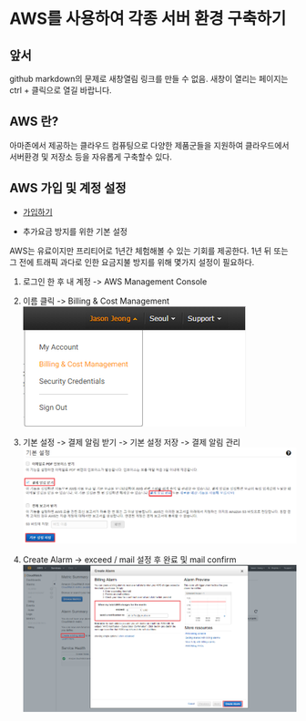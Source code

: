 # AWS를 사용하여 각종 서버 환경 구축하기

## 앞서
github markdown의 문제로 새창열림 링크를 만들 수 없음. 새창이 열리는 페이지는 ctrl + 클릭으로 열길 바랍니다.

## AWS 란?
아마존에서 제공하는 클라우드 컴퓨팅으로 다양한 제품군들을 지원하여 클라우드에서 서버환경 및 저장소 등을 자유롭게 구축할수 있다.

## AWS 가입 및 계정 설정

- [가입하기](https://portal.aws.amazon.com/billing/signup?nc2=h_ct&redirect_url=https%3A%2F%2Faws.amazon.com%2Fregistration-confirmation&language=ko_kr)

- 추가요금 방지를 위한 기본 설정

AWS는 유료이지만 프리티어로 1년간 체험해볼 수 있는 기회를 제공한다.
1년 뒤 또는 그 전에 트래픽 과다로 인한 요금지불 방지를 위해 몇가지 설정이 필요하다.

1. 로그인 한 후 내 계정 -> AWS Management Console

2. 이름 클릭 -> Billing & Cost Management  
![Billing Cost Management](./images/billing-cost-management.png)

3. 기본 설정 -> 결제 알림 받기 -> 기본 설정 저장 -> 결제 알림 관리  
![Billing Alarm Setting](./images/billing-alarm-setting.png)

4. Create Alarm -> exceed / mail 설정 후 완료 및 mail confirm  
![Billing Alarm Setting](./images/create-alarm.png)
